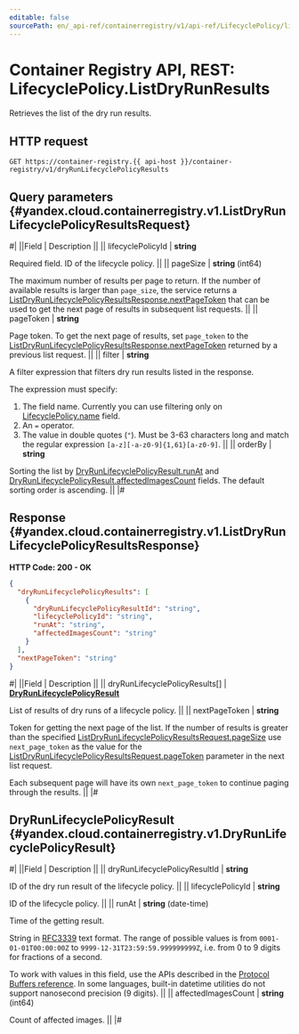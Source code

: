 ```yaml
---
editable: false
sourcePath: en/_api-ref/containerregistry/v1/api-ref/LifecyclePolicy/listDryRunResults.md
---
```


# Container Registry API, REST: LifecyclePolicy.ListDryRunResults

Retrieves the list of the dry run results.

## HTTP request

```
GET https://container-registry.{{ api-host }}/container-registry/v1/dryRunLifecyclePolicyResults
```

## Query parameters {#yandex.cloud.containerregistry.v1.ListDryRunLifecyclePolicyResultsRequest}

#|
||Field | Description ||
|| lifecyclePolicyId | **string**

Required field. ID of the lifecycle policy. ||
|| pageSize | **string** (int64)

The maximum number of results per page to return. If the number of available
results is larger than `page_size`, the service returns
a [ListDryRunLifecyclePolicyResultsResponse.nextPageToken](#yandex.cloud.containerregistry.v1.ListDryRunLifecyclePolicyResultsResponse) that can be used to get
the next page of results in subsequent list requests. ||
|| pageToken | **string**

Page token. To get the next page of results, set `page_token` to the
[ListDryRunLifecyclePolicyResultsResponse.nextPageToken](#yandex.cloud.containerregistry.v1.ListDryRunLifecyclePolicyResultsResponse) returned by a previous list request. ||
|| filter | **string**

A filter expression that filters dry run results listed in the response.

The expression must specify:
1. The field name. Currently you can use filtering only on [LifecyclePolicy.name](/docs/container-registry/api-ref/LifecyclePolicy/get#yandex.cloud.containerregistry.v1.LifecyclePolicy) field.
2. An `=` operator.
3. The value in double quotes (`"`). Must be 3-63 characters long and match the regular expression `[a-z][-a-z0-9]{1,61}[a-z0-9]`. ||
|| orderBy | **string**

Sorting the list by [DryRunLifecyclePolicyResult.runAt](#yandex.cloud.containerregistry.v1.DryRunLifecyclePolicyResult) and [DryRunLifecyclePolicyResult.affectedImagesCount](#yandex.cloud.containerregistry.v1.DryRunLifecyclePolicyResult) fields.
The default sorting order is ascending. ||
|#

## Response {#yandex.cloud.containerregistry.v1.ListDryRunLifecyclePolicyResultsResponse}

**HTTP Code: 200 - OK**

```json
{
  "dryRunLifecyclePolicyResults": [
    {
      "dryRunLifecyclePolicyResultId": "string",
      "lifecyclePolicyId": "string",
      "runAt": "string",
      "affectedImagesCount": "string"
    }
  ],
  "nextPageToken": "string"
}
```

#|
||Field | Description ||
|| dryRunLifecyclePolicyResults[] | **[DryRunLifecyclePolicyResult](#yandex.cloud.containerregistry.v1.DryRunLifecyclePolicyResult)**

List of results of dry runs of a lifecycle policy. ||
|| nextPageToken | **string**

Token for getting the next page of the list. If the number of results is greater than
the specified [ListDryRunLifecyclePolicyResultsRequest.pageSize](#yandex.cloud.containerregistry.v1.ListDryRunLifecyclePolicyResultsRequest) use `next_page_token` as the value
for the [ListDryRunLifecyclePolicyResultsRequest.pageToken](#yandex.cloud.containerregistry.v1.ListDryRunLifecyclePolicyResultsRequest) parameter in the next list request.

Each subsequent page will have its own `next_page_token` to continue paging through the results. ||
|#

## DryRunLifecyclePolicyResult {#yandex.cloud.containerregistry.v1.DryRunLifecyclePolicyResult}

#|
||Field | Description ||
|| dryRunLifecyclePolicyResultId | **string**

ID of the dry run result of the lifecycle policy. ||
|| lifecyclePolicyId | **string**

ID of the lifecycle policy. ||
|| runAt | **string** (date-time)

Time of the getting result.

String in [RFC3339](https://www.ietf.org/rfc/rfc3339.txt) text format. The range of possible values is from
`0001-01-01T00:00:00Z` to `9999-12-31T23:59:59.999999999Z`, i.e. from 0 to 9 digits for fractions of a second.

To work with values in this field, use the APIs described in the
[Protocol Buffers reference](https://developers.google.com/protocol-buffers/docs/reference/overview).
In some languages, built-in datetime utilities do not support nanosecond precision (9 digits). ||
|| affectedImagesCount | **string** (int64)

Count of affected images. ||
|#
